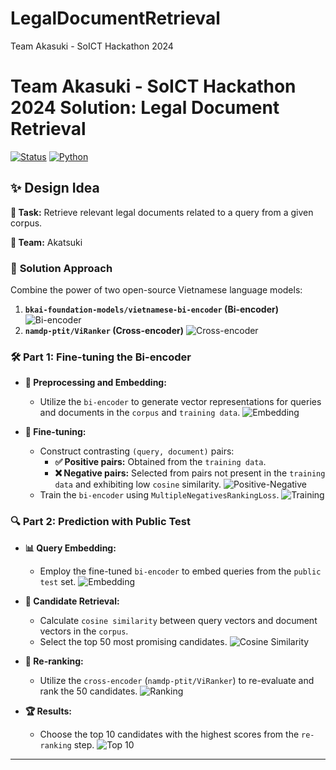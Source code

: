 # LegalDocumentRetrieval
Team Akasuki - SoICT Hackathon 2024 

# Team Akasuki - SoICT Hackathon 2024 Solution: Legal Document Retrieval

[![Status](https://img.shields.io/badge/Status-In%20Progress-green)](https://shields.io/)
[![Python](https://img.shields.io/badge/Python-3.7+-blue.svg)](https://www.python.org/)

## ✨ **Design Idea**

**🎯 Task:** Retrieve relevant legal documents related to a query from a given corpus.

**🤝 Team:** Akatsuki

### 🚀 **Solution Approach**

Combine the power of two open-source Vietnamese language models:

1. **`bkai-foundation-models/vietnamese-bi-encoder` (Bi-encoder)**
    ![Bi-encoder](https://img.icons8.com/color/48/000000/transformer.png)
2. **`namdp-ptit/ViRanker` (Cross-encoder)**
    ![Cross-encoder](https://img.icons8.com/color/48/000000/data-configuration.png)

### 🛠️ **Part 1: Fine-tuning the Bi-encoder**

*   **📝 Preprocessing and Embedding:**
    *   Utilize the `bi-encoder` to generate vector representations for queries and documents in the `corpus` and `training data`.
    ![Embedding](https://img.icons8.com/color/48/000000/word-embedding.png)

*   **🎯 Fine-tuning:**
    *   Construct contrasting `(query, document)` pairs:
        *   **✅ Positive pairs:** Obtained from the `training data`.
        *   **❌ Negative pairs:** Selected from pairs not present in the `training data` and exhibiting low `cosine` similarity.
            ![Positive-Negative](https://img.icons8.com/color/48/000000/positive-dynamic.png)
    *   Train the `bi-encoder` using `MultipleNegativesRankingLoss`.
        ![Training](https://img.icons8.com/color/48/000000/training.png)

### 🔍 **Part 2: Prediction with Public Test**

*   **📊 Query Embedding:**
    *   Employ the fine-tuned `bi-encoder` to embed queries from the `public test` set.
        ![Embedding](https://img.icons8.com/color/48/000000/word-embedding.png)

*   **🧲 Candidate Retrieval:**
    *   Calculate `cosine similarity` between query vectors and document vectors in the `corpus`.
    *   Select the top 50 most promising candidates.
        ![Cosine Similarity](https://img.icons8.com/color/48/000000/similarity.png)

*   **🥇 Re-ranking:**
    *   Utilize the `cross-encoder` (`namdp-ptit/ViRanker`) to re-evaluate and rank the 50 candidates.
        ![Ranking](https://img.icons8.com/color/48/000000/rank.png)

*   **🏆 Results:**
    *   Choose the top 10 candidates with the highest scores from the `re-ranking` step.
        ![Top 10](https://img.icons8.com/color/48/000000/top-badge.png)

---
